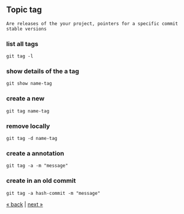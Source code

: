
## Topic tag
```
Are releases of the your project, pointers for a specific commit
stable versions
```
### list all tags
	git tag -l

### show details of the a tag
	git show name-tag

### create a new
	git tag name-tag

### remove locally
	git tag -d name-tag

### create a annotation
	git tag -a -m "message"

### create in an old commit
	git tag -a hash-commit -m "message"

[&laquo; back](https://github.com/MRCardoso/git-code/blob/master/topics/checkout.md) |
[next &raquo;](https://github.com/MRCardoso/git-code/blob/master/topics/reset.md)

